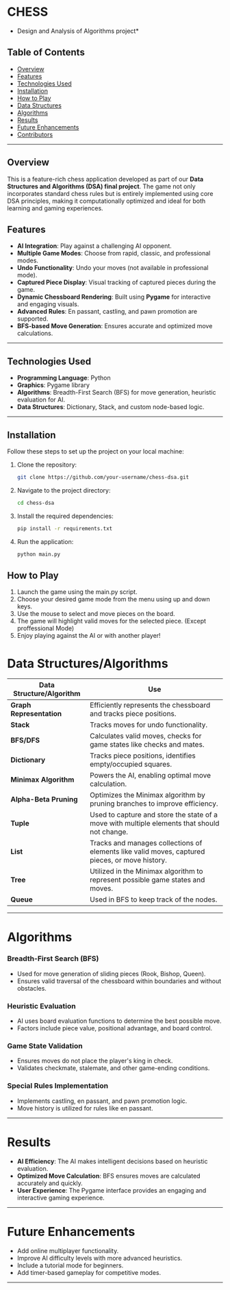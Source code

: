 # CHESS  
*   Design and Analysis of Algorithms project*

## Table of Contents
- [Overview](#overview)
- [Features](#features)
- [Technologies Used](#technologies-used)
- [Installation](#installation)
- [How to Play](#how-to-play)
- [Data Structures](#data-structures)
- [Algorithms](#algorithms)
- [Results](#results)
- [Future Enhancements](#future-enhancements)
- [Contributors](#contributors)

---

## Overview
This is a feature-rich chess application developed as part of our **Data Structures and Algorithms (DSA) final project**. The game not only incorporates standard chess rules but is entirely implemented using core DSA principles, making it computationally optimized and ideal for both learning and gaming experiences.

## Features
- **AI Integration**: Play against a challenging AI opponent.
- **Multiple Game Modes**: Choose from rapid, classic, and professional modes.
- **Undo Functionality**: Undo your moves (not available in professional mode).
- **Captured Piece Display**: Visual tracking of captured pieces during the game.
- **Dynamic Chessboard Rendering**: Built using **Pygame** for interactive and engaging visuals.
- **Advanced Rules**: En passant, castling, and pawn promotion are supported.
- **BFS-based Move Generation**: Ensures accurate and optimized move calculations.

---

## Technologies Used
- **Programming Language**: Python
- **Graphics**: Pygame library
- **Algorithms**: Breadth-First Search (BFS) for move generation, heuristic evaluation for AI.
- **Data Structures**: Dictionary, Stack, and custom node-based logic.

---

## Installation
Follow these steps to set up the project on your local machine:

1. Clone the repository:
   ```bash
   git clone https://github.com/your-username/chess-dsa.git
2. Navigate to the project directory:  
   ```bash
   cd chess-dsa
3. Install the required dependencies:
   ```bash
   pip install -r requirements.txt
4. Run the application:
   ```bash
   python main.py

## How to Play
1. Launch the game using the main.py script.
2. Choose your desired game mode from the menu using up and down keys.
3. Use the mouse to select and move pieces on the board.
4. The game will highlight valid moves for the selected piece. (Except proffessional Mode)
5. Enjoy playing against the AI or with another player!

# Data Structures/Algorithms  

| **Data Structure/Algorithm** | **Use**                                                                                 |
|------------------------------|-----------------------------------------------------------------------------------------|
| **Graph Representation**     | Efficiently represents the chessboard and tracks piece positions.                      |
| **Stack**                    | Tracks moves for undo functionality.                                                   |
| **BFS/DFS**                  | Calculates valid moves, checks for game states like checks and mates.                  |
| **Dictionary**               | Tracks piece positions, identifies empty/occupied squares.                             |
| **Minimax Algorithm**        | Powers the AI, enabling optimal move calculation.                                      |
| **Alpha-Beta Pruning**       | Optimizes the Minimax algorithm by pruning branches to improve efficiency.             |
| **Tuple**                    | Used to capture and store the state of a move with multiple elements that should not change. |
| **List**                     | Tracks and manages collections of elements like valid moves, captured pieces, or move history. |
| **Tree**                     | Utilized in the Minimax algorithm to represent possible game states and moves.          |
| **Queue**                    | Used in BFS to keep track of the nodes.                                                |

---

# Algorithms  

### **Breadth-First Search (BFS)**  
- Used for move generation of sliding pieces (Rook, Bishop, Queen).  
- Ensures valid traversal of the chessboard within boundaries and without obstacles.  

### **Heuristic Evaluation**  
- AI uses board evaluation functions to determine the best possible move.  
- Factors include piece value, positional advantage, and board control.  

### **Game State Validation**  
- Ensures moves do not place the player's king in check.  
- Validates checkmate, stalemate, and other game-ending conditions.  

### **Special Rules Implementation**  
- Implements castling, en passant, and pawn promotion logic.  
- Move history is utilized for rules like en passant.  

---

# Results  

- **AI Efficiency**: The AI makes intelligent decisions based on heuristic evaluation.  
- **Optimized Move Calculation**: BFS ensures moves are calculated accurately and quickly.  
- **User Experience**: The Pygame interface provides an engaging and interactive gaming experience.  

---

# Future Enhancements  

- Add online multiplayer functionality.  
- Improve AI difficulty levels with more advanced heuristics.  
- Include a tutorial mode for beginners.  
- Add timer-based gameplay for competitive modes.  

---
 
